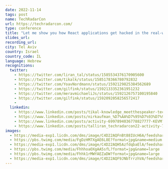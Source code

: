 ```yaml
---
date: 2022-11-14
tags: post
name: TechRadarCon
url: https://techradarcon.com/
type: conference
title: "Let me show you how React applications get hacked in the real-world"
slides_url: 
recording_url: 
city: Tel Aviv
country: Israel
country_code: IL
language: Hebrew
recognitions:
  twitter:
    - https://twitter.com/liran_tal/status/1585534376170905600
    - https://twitter.com/tikalk/status/1585178366780792832
    - https://twitter.com/YoavNordmann/status/1592129825384562689
    - https://twitter.com/gilfink/status/1592133352361951232
    - https://twitter.com/meravmichaeliJs/status/1592126757100195840
    - https://twitter.com/gilfink/status/1592092058256572417
    - 
  linkedin:
    - https://www.linkedin.com/posts/tikal-knowledge_meetthespeaker-techradarcon22-activity-6983693157599203328-JYYQ?utm_source=share&utm_medium=member_desktop
    - https://www.linkedin.com/posts/nirkaufman_%D7%AA%D7%95%D7%93%D7%94-tikal-fullstack-as-a-service-%D7%A2%D7%9C-%D7%94%D7%94%D7%96%D7%93%D7%9E%D7%A0%D7%95%D7%AA-activity-6997983396530434049-y0_3?utm_source=share&utm_medium=member_desktop
    - https://www.linkedin.com/posts/activity-6997894036778827777-KEVM?utm_source=share&utm_medium=member_desktop
    - https://www.linkedin.com/posts/talliran_techradarcon22-activity-7000040562745610240-kiBi?utm_source=share&utm_medium=member_desktop
images:
  - https://media-exp1.licdn.com/dms/image/C4D22AQFnBt88IUcH6A/feedshare-shrink_1280/0/1665042198644?e=1668038400&v=beta&t=wfO6T4VVovAw5aRroYWQ21rAqoq7nL7uXem7abIGH24
  - https://pbs.twimg.com/media/FgDzHM7XgAE6L8E?format=jpg&name=medium
  - https://media-exp1.licdn.com/dms/image/C4D22AQH5AzfdqbaElA/feedshare-shrink_1280/0/1668449256448?e=1671667200&v=beta&t=PYs4SKk7EAptrjmbqy3m701YO02BuSqGI78OpQviACY
  - https://pbs.twimg.com/media/FhhhoaOXgAA5sfL?format=jpg&name=large
  - https://pbs.twimg.com/media/Fhhk1rMWYAEZaDW?format=jpg&name=large
  - https://media-exp1.licdn.com/dms/image/C4D22AQF9JNbTrrzhVA/feedshare-shrink_1280/0/1668427951296?e=1671062400&v=beta&t=6lOhVVlFH4ERlCqUCBSquN3ZbUraAJPA-hqPsRUdpW0
---
```


